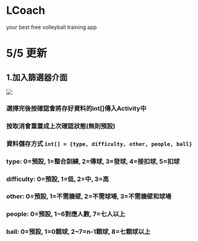 # LCoach
your best free volleyball training app
# 5/5 更新 

## 1.加入篩選器介面
![](https://i.imgur.com/Xv4EfHN.png)
### 選擇完後按確認會將存好資料的int[]傳入Activity中
### 按取消會重置成上次確認狀態(無則預設)

### 資料儲存方式 `int[] = {type, difficulty, other, people, ball}`
### type:       0=預設, 1=整合訓練, 2=傳球, 3=發球, 4=接扣球, 5=扣球
### difficulty: 0=預設, 1=低,      2=中, 3=高
### other:      0=預設, 1=不需牆壁, 2=不需球場, 3=不需牆壁和球場
### people:     0=預設, 1~6對應人數, 7=七人以上
### ball:       0=預設, 1=0顆球, 2~7=n-1顆球, 8=七顆球以上
